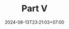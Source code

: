 ---
weight: 3900
title: "Part V"
description: ""
icon: "article"
date: "2024-08-13T23:21:03+07:00"
lastmod: "2024-08-13T23:21:03+07:00"
draft: false
toc: true
---